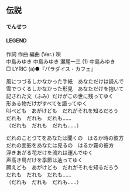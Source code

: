 ## 伝説
#### でんせつ
#### LEGEND

作詞  作曲  編曲 (Ver.)   唄   
中島みゆき   中島みゆき   瀬尾一三 (1)  中島みゆき   
□ LYRIC (a)●『パラダイス・カフェ』   
   
風につづるしかなかった手紙　あなただけは読んで   
雪でつくるしかなかった形見　あなただけを抱いて   
記された文（ふみ）だけがこの世に残ってゆく   
形ある物だけがすべてを語ってゆく   
叫べども　あがけども　だれがそれを知るだろう   
だれも　だれも　だれも……   
（だれも　だれも　だれも……）   
   
だれのことづてをあなたは聞くの　はるか時の彼方   
だれの面影をあなたは見るの　はるか霧の彼方   
浮きあがる花だけを流れは運んでゆく   
声高き鳥だけを季節は辿ってゆく   
願えども　あがけども　だれがそれを知るだろう   
だれも　だれも　だれも……   
（だれも　だれも　だれも……）   